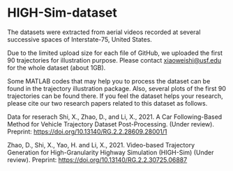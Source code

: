 # HIGH-Sim-dataset
The datasets were extracted from aerial videos recorded at several successive spaces of Interstate-75, United States.

Due to the limited upload size for each file of GitHub, we uploaded the first 90 trajectories for illustration purpose. Please contact xiaoweishi@usf.edu for the whole dataset (about 1GB).

Some MATLAB codes that may help you to process the dataset can be found in the trajectory illustration package. Also, several plots of the first 90 trajectories can be found there. If you feel the dataset helps your research, please cite our two research papers related to this dataset as follows.

Data for reserach 
Shi, X., Zhao, D., and Li, X., 2021. A Car Following-Based Method for Vehicle Trajectory Dataset Post-Processing. (Under review). Preprint: https://doi.org/10.13140/RG.2.2.28609.28001/1

Zhao, D., Shi, X., Yao, H. and Li, X., 2021. Video-based Trajectory Generation for High-Granularity Highway Simulation (HIGH-Sim) (Under review). Preprint: https://doi.org/10.13140/RG.2.2.30725.06887
